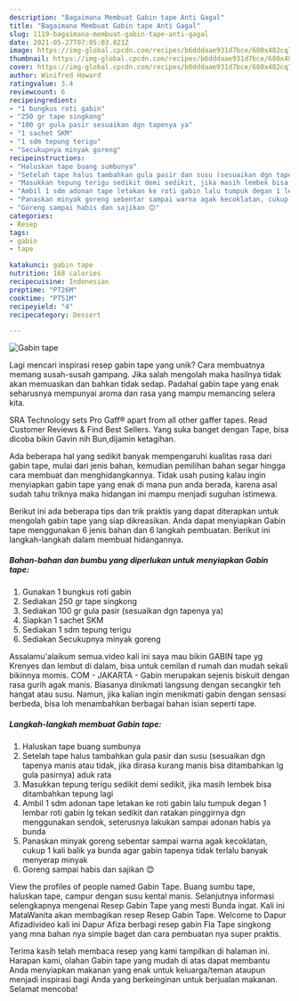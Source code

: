 ```yaml
---
description: "Bagaimana Membuat Gabin tape Anti Gagal"
title: "Bagaimana Membuat Gabin tape Anti Gagal"
slug: 1119-bagaimana-membuat-gabin-tape-anti-gagal
date: 2021-05-27T07:05:03.021Z
image: https://img-global.cpcdn.com/recipes/b6dddaae931d7bce/680x482cq70/gabin-tape-foto-resep-utama.jpg
thumbnail: https://img-global.cpcdn.com/recipes/b6dddaae931d7bce/680x482cq70/gabin-tape-foto-resep-utama.jpg
cover: https://img-global.cpcdn.com/recipes/b6dddaae931d7bce/680x482cq70/gabin-tape-foto-resep-utama.jpg
author: Winifred Howard
ratingvalue: 3.4
reviewcount: 6
recipeingredient:
- "1 bungkus roti gabin"
- "250 gr tape singkong"
- "100 gr gula pasir sesuaikan dgn tapenya ya"
- "1 sachet SKM"
- "1 sdm tepung terigu"
- "Secukupnya minyak goreng"
recipeinstructions:
- "Haluskan tape buang sumbunya"
- "Setelah tape halus tambahkan gula pasir dan susu (sesuaikan dgn tapenya manis atau tidak, jika dirasa kurang manis bisa ditambahkan lg gula pasirnya) aduk rata"
- "Masukkan tepung terigu sedikit demi sedikit, jika masih lembek bisa ditambahkan tepung lagi"
- "Ambil 1 sdm adonan tape letakan ke roti gabin lalu tumpuk degan 1 lembar roti gabin lg tekan sedikit dan ratakan pinggirnya dgn menggunakan sendok, seterusnya lakukan sampai adonan habis ya bunda"
- "Panaskan minyak goreng sebentar sampai warna agak kecoklatan, cukup 1 kali balik ya bunda agar gabin tapenya tidak terlalu banyak menyerap minyak"
- "Goreng sampai habis dan sajikan 😊"
categories:
- Resep
tags:
- gabin
- tape

katakunci: gabin tape 
nutrition: 168 calories
recipecuisine: Indonesian
preptime: "PT26M"
cooktime: "PT51M"
recipeyield: "4"
recipecategory: Dessert

---
```



![Gabin tape](https://img-global.cpcdn.com/recipes/b6dddaae931d7bce/680x482cq70/gabin-tape-foto-resep-utama.jpg)

Lagi mencari inspirasi resep gabin tape yang unik? Cara membuatnya memang susah-susah gampang. Jika salah mengolah maka hasilnya tidak akan memuaskan dan bahkan tidak sedap. Padahal gabin tape yang enak seharusnya mempunyai aroma dan rasa yang mampu memancing selera kita.

SRA Technology sets Pro Gaff® apart from all other gaffer tapes. Read Customer Reviews &amp; Find Best Sellers. Yang suka banget dengan Tape, bisa dicoba bikin Gavin nih Bun,dijamin ketagihan.

Ada beberapa hal yang sedikit banyak mempengaruhi kualitas rasa dari gabin tape, mulai dari jenis bahan, kemudian pemilihan bahan segar hingga cara membuat dan menghidangkannya. Tidak usah pusing kalau ingin menyiapkan gabin tape yang enak di mana pun anda berada, karena asal sudah tahu triknya maka hidangan ini mampu menjadi suguhan istimewa.


Berikut ini ada beberapa tips dan trik praktis yang dapat diterapkan untuk mengolah gabin tape yang siap dikreasikan. Anda dapat menyiapkan Gabin tape menggunakan 6 jenis bahan dan 6 langkah pembuatan. Berikut ini langkah-langkah dalam membuat hidangannya.

<!--inarticleads1-->

##### Bahan-bahan dan bumbu yang diperlukan untuk menyiapkan Gabin tape:

1. Gunakan 1 bungkus roti gabin
1. Sediakan 250 gr tape singkong
1. Sediakan 100 gr gula pasir (sesuaikan dgn tapenya ya)
1. Siapkan 1 sachet SKM
1. Sediakan 1 sdm tepung terigu
1. Sediakan Secukupnya minyak goreng


Assalamu&#39;alaikum semua.video kali ini saya mau bikin GABIN tape yg Krenyes dan lembut di dalam, bisa untuk cemilan d rumah dan mudah sekali bikinnya momis. COM - JAKARTA - Gabin merupakan sejenis biskuit dengan rasa gurih agak manis. Biasanya dinikmati langsung dengan secangkir teh hangat atau susu. Namun, jika kalian ingin menikmati gabin dengan sensasi berbeda, bisa loh menambahkan berbagai bahan isian seperti tape. 

<!--inarticleads2-->

##### Langkah-langkah membuat Gabin tape:

1. Haluskan tape buang sumbunya
1. Setelah tape halus tambahkan gula pasir dan susu (sesuaikan dgn tapenya manis atau tidak, jika dirasa kurang manis bisa ditambahkan lg gula pasirnya) aduk rata
1. Masukkan tepung terigu sedikit demi sedikit, jika masih lembek bisa ditambahkan tepung lagi
1. Ambil 1 sdm adonan tape letakan ke roti gabin lalu tumpuk degan 1 lembar roti gabin lg tekan sedikit dan ratakan pinggirnya dgn menggunakan sendok, seterusnya lakukan sampai adonan habis ya bunda
1. Panaskan minyak goreng sebentar sampai warna agak kecoklatan, cukup 1 kali balik ya bunda agar gabin tapenya tidak terlalu banyak menyerap minyak
1. Goreng sampai habis dan sajikan 😊


View the profiles of people named Gabin Tape. Buang sumbu tape, haluskan tape, campur dengan susu kental manis. Selanjutnya informasi selengkapnya mengenai Resep Gabin Tape yang mesti Bunda ingat. Kali ini MataWanita akan membagikan resep Resep Gabin Tape. Welcome to Dapur Afizadivideo kali ini Dapur Afiza berbagi resep gabin Fla Tape singkong yang mna bahan nya simple baget dan cara pembuatan nya super praktis. 

Terima kasih telah membaca resep yang kami tampilkan di halaman ini. Harapan kami, olahan Gabin tape yang mudah di atas dapat membantu Anda menyiapkan makanan yang enak untuk keluarga/teman ataupun menjadi inspirasi bagi Anda yang berkeinginan untuk berjualan makanan. Selamat mencoba!
